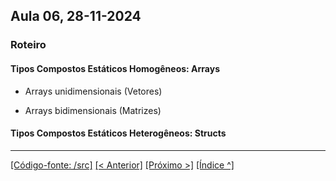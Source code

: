 ## Aula 06,  28-11-2024 
### Roteiro

#### Tipos Compostos Estáticos Homogêneos: Arrays

* Arrays unidimensionais (Vetores)

* Arrays bidimensionais (Matrizes)

#### Tipos Compostos Estáticos Heterogêneos: Structs



___
[[Código-fonte: /src]](./src)   [[< Anterior]](../aula05/aula05.md) [[Próximo >]](../aula07/aula07.md)  [[Índice ^]](../index.md)


